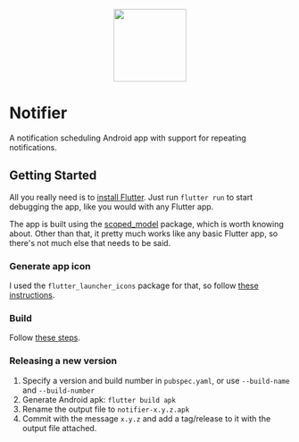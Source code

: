 <p align='center'>
  <img height='130' src='https://kipp.6f.io/c25UDtr580J_.png'>
</p>

# Notifier
A notification scheduling Android app with support for repeating notifications.

## Getting Started

All you really need is to [install Flutter](https://flutter.dev/docs/get-started/install). Just run `flutter run` to start debugging the app, like you would with any Flutter app.

The app is built using the [scoped_model](https://pub.dev/packages/scoped_model) package, which is worth knowing about. Other than that, it pretty much works like any basic Flutter app, so there's not much else that needs to be said.

### Generate app icon

I used the `flutter_launcher_icons` package for that, so follow [these instructions](https://pub.dev/packages/flutter_launcher_icons).

### Build

Follow [these steps](https://flutter.dev/docs/deployment/android).

### Releasing a new version

1. Specify a version and build number in `pubspec.yaml`, or use `--build-name` and `--build-number`
2. Generate Android apk: `flutter build apk`
3. Rename the output file to `notifier-x.y.z.apk`
4. Commit with the message `x.y.z` and add a tag/release to it with the output file attached.
